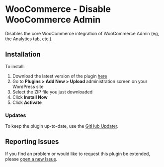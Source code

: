 # WooCommerce - Disable WooCommerce Admin

Disables the core WooCommerce integration of WooCommerce Admin (eg, the Analytics tab, etc.).

## Installation

To install:

1. Download the latest version of the plugin [here](https://github.com/jrick1229/wc-disable-wc-admin/archive/master.zip)
1. Go to **Plugins > Add New > Upload** administration screen on your WordPress site
1. Select the ZIP file you just downloaded
1. Click **Install Now**
1. Click **Activate**

### Updates

To keep the plugin up-to-date, use the [GitHub Updater](https://github.com/afragen/github-updater).

## Reporting Issues

If you find an problem or would like to request this plugin be extended, please [open a new Issue](https://github.com/jrick1229/wc-disable-wc-admin/issues/new).